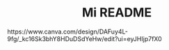 <h1 align="center"> Mi README </h1>
https://www.canva.com/design/DAFuy4L-9fg/_kc16Sk3bhY8HDuDSdYeHw/edit?ui=eyJHIjp7fX0
